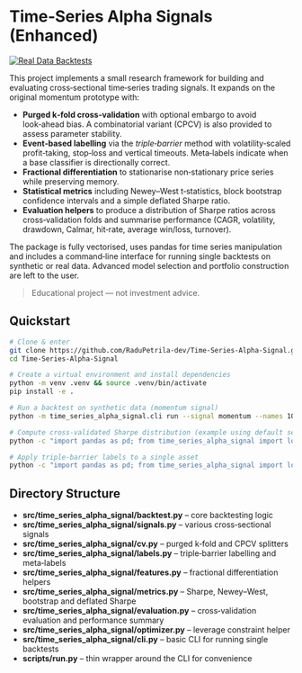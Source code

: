 Time‑Series Alpha Signals (Enhanced)
===================================

<!-- CI badge -->
[![Real Data Backtests](https://github.com/RaduPetrila-dev/Time-Series-Alpha-Signal/actions/workflows/real_data_backtests.yml/badge.svg?branch=main)](https://github.com/RaduPetrila-dev/Time-Series-Alpha-Signal/actions/workflows/real_data_backtests.yml)

This project implements a small research framework for building and
evaluating cross‑sectional time‑series trading signals.  It expands on
the original momentum prototype with:

- **Purged k‑fold cross‑validation** with optional embargo to avoid
  look‑ahead bias.  A combinatorial variant (CPCV) is also provided to
  assess parameter stability.
- **Event‑based labelling** via the *triple‑barrier* method with
  volatility‑scaled profit‑taking, stop‑loss and vertical timeouts.  Meta‑labels
  indicate when a base classifier is directionally correct.
- **Fractional differentiation** to stationarise non‑stationary price
  series while preserving memory.
- **Statistical metrics** including Newey–West t‑statistics,
  block bootstrap confidence intervals and a simple deflated Sharpe ratio.
- **Evaluation helpers** to produce a distribution of Sharpe ratios
  across cross‑validation folds and summarise performance (CAGR,
  volatility, drawdown, Calmar, hit‑rate, average win/loss, turnover).

The package is fully vectorised, uses pandas for time series
manipulation and includes a command‑line interface for running
single backtests on synthetic or real data.  Advanced model
selection and portfolio construction are left to the user.

> Educational project — not investment advice.

Quickstart
----------

```bash
# Clone & enter
git clone https://github.com/RaduPetrila-dev/Time-Series-Alpha-Signal.git
cd Time-Series-Alpha-Signal

# Create a virtual environment and install dependencies
python -m venv .venv && source .venv/bin/activate
pip install -e .

# Run a backtest on synthetic data (momentum signal)
python -m time_series_alpha_signal.cli run --signal momentum --names 10 --days 500 --output tmpdir

# Compute cross‑validated Sharpe distribution (example using default settings)
python -c "import pandas as pd; from time_series_alpha_signal import load_synthetic_prices, cross_validate_sharpe; prices = load_synthetic_prices(10, 500); s = cross_validate_sharpe(prices); print(s)"

# Apply triple‑barrier labels to a single asset
python -c "import pandas as pd; from time_series_alpha_signal import load_synthetic_prices, daily_volatility, triple_barrier_labels; p = load_synthetic_prices(1, 300)['SYM000']; vol = daily_volatility(p); lbl = triple_barrier_labels(p, vol); print(lbl.head())"
```

Directory Structure
-------------------

- **src/time_series_alpha_signal/backtest.py** – core backtesting logic
- **src/time_series_alpha_signal/signals.py** – various cross‑sectional signals
- **src/time_series_alpha_signal/cv.py** – purged k‑fold and CPCV splitters
- **src/time_series_alpha_signal/labels.py** – triple‑barrier labelling and meta‑labels
- **src/time_series_alpha_signal/features.py** – fractional differentiation helpers
- **src/time_series_alpha_signal/metrics.py** – Sharpe, Newey–West, bootstrap and deflated Sharpe
- **src/time_series_alpha_signal/evaluation.py** – cross‑validation evaluation and performance summary
- **src/time_series_alpha_signal/optimizer.py** – leverage constraint helper
- **src/time_series_alpha_signal/cli.py** – basic CLI for running single backtests
- **scripts/run.py** – thin wrapper around the CLI for convenience
